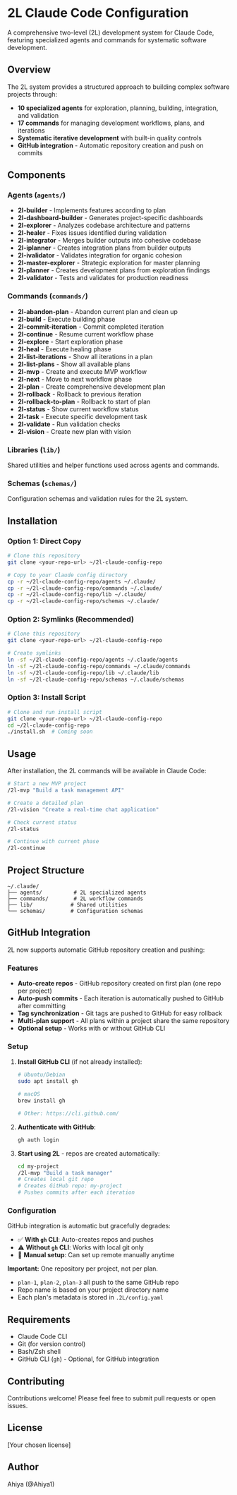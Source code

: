 # 2L Claude Code Configuration

A comprehensive two-level (2L) development system for Claude Code, featuring specialized agents and commands for systematic software development.

## Overview

The 2L system provides a structured approach to building complex software projects through:
- **10 specialized agents** for exploration, planning, building, integration, and validation
- **17 commands** for managing development workflows, plans, and iterations
- **Systematic iterative development** with built-in quality controls
- **GitHub integration** - Automatic repository creation and push on commits

## Components

### Agents (`agents/`)
- **2l-builder** - Implements features according to plan
- **2l-dashboard-builder** - Generates project-specific dashboards
- **2l-explorer** - Analyzes codebase architecture and patterns
- **2l-healer** - Fixes issues identified during validation
- **2l-integrator** - Merges builder outputs into cohesive codebase
- **2l-iplanner** - Creates integration plans from builder outputs
- **2l-ivalidator** - Validates integration for organic cohesion
- **2l-master-explorer** - Strategic exploration for master planning
- **2l-planner** - Creates development plans from exploration findings
- **2l-validator** - Tests and validates for production readiness

### Commands (`commands/`)
- **2l-abandon-plan** - Abandon current plan and clean up
- **2l-build** - Execute building phase
- **2l-commit-iteration** - Commit completed iteration
- **2l-continue** - Resume current workflow phase
- **2l-explore** - Start exploration phase
- **2l-heal** - Execute healing phase
- **2l-list-iterations** - Show all iterations in a plan
- **2l-list-plans** - Show all available plans
- **2l-mvp** - Create and execute MVP workflow
- **2l-next** - Move to next workflow phase
- **2l-plan** - Create comprehensive development plan
- **2l-rollback** - Rollback to previous iteration
- **2l-rollback-to-plan** - Rollback to start of plan
- **2l-status** - Show current workflow status
- **2l-task** - Execute specific development task
- **2l-validate** - Run validation checks
- **2l-vision** - Create new plan with vision

### Libraries (`lib/`)
Shared utilities and helper functions used across agents and commands.

### Schemas (`schemas/`)
Configuration schemas and validation rules for the 2L system.

## Installation

### Option 1: Direct Copy
```bash
# Clone this repository
git clone <your-repo-url> ~/2l-claude-config-repo

# Copy to your Claude config directory
cp -r ~/2l-claude-config-repo/agents ~/.claude/
cp -r ~/2l-claude-config-repo/commands ~/.claude/
cp -r ~/2l-claude-config-repo/lib ~/.claude/
cp -r ~/2l-claude-config-repo/schemas ~/.claude/
```

### Option 2: Symlinks (Recommended)
```bash
# Clone this repository
git clone <your-repo-url> ~/2l-claude-config-repo

# Create symlinks
ln -sf ~/2l-claude-config-repo/agents ~/.claude/agents
ln -sf ~/2l-claude-config-repo/commands ~/.claude/commands
ln -sf ~/2l-claude-config-repo/lib ~/.claude/lib
ln -sf ~/2l-claude-config-repo/schemas ~/.claude/schemas
```

### Option 3: Install Script
```bash
# Clone and run install script
git clone <your-repo-url> ~/2l-claude-config-repo
cd ~/2l-claude-config-repo
./install.sh  # Coming soon
```

## Usage

After installation, the 2L commands will be available in Claude Code:

```bash
# Start a new MVP project
/2l-mvp "Build a task management API"

# Create a detailed plan
/2l-vision "Create a real-time chat application"

# Check current status
/2l-status

# Continue with current phase
/2l-continue
```

## Project Structure

```
~/.claude/
├── agents/          # 2L specialized agents
├── commands/        # 2L workflow commands
├── lib/            # Shared utilities
└── schemas/        # Configuration schemas
```

## GitHub Integration

2L now supports automatic GitHub repository creation and pushing:

### Features
- **Auto-create repos** - GitHub repository created on first plan (one repo per project)
- **Auto-push commits** - Each iteration is automatically pushed to GitHub after committing
- **Tag synchronization** - Git tags are pushed to GitHub for easy rollback
- **Multi-plan support** - All plans within a project share the same repository
- **Optional setup** - Works with or without GitHub CLI

### Setup

1. **Install GitHub CLI** (if not already installed):
   ```bash
   # Ubuntu/Debian
   sudo apt install gh

   # macOS
   brew install gh

   # Other: https://cli.github.com/
   ```

2. **Authenticate with GitHub**:
   ```bash
   gh auth login
   ```

3. **Start using 2L** - repos are created automatically:
   ```bash
   cd my-project
   /2l-mvp "Build a task manager"
   # Creates local git repo
   # Creates GitHub repo: my-project
   # Pushes commits after each iteration
   ```

### Configuration

GitHub integration is automatic but gracefully degrades:
- ✅ **With `gh` CLI**: Auto-creates repos and pushes
- ⚠️ **Without `gh` CLI**: Works with local git only
- 🔧 **Manual setup**: Can set up remote manually anytime

**Important:** One repository per project, not per plan.
- `plan-1`, `plan-2`, `plan-3` all push to the same GitHub repo
- Repo name is based on your project directory name
- Each plan's metadata is stored in `.2L/config.yaml`

## Requirements

- Claude Code CLI
- Git (for version control)
- Bash/Zsh shell
- GitHub CLI (`gh`) - Optional, for GitHub integration

## Contributing

Contributions welcome! Please feel free to submit pull requests or open issues.

## License

[Your chosen license]

## Author

Ahiya (@Ahiya1)
